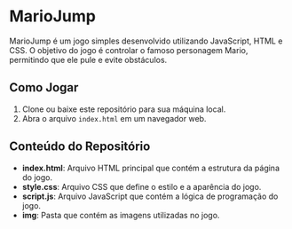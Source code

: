 # MarioJump

MarioJump é um jogo simples desenvolvido utilizando JavaScript, HTML e CSS. O objetivo do jogo é controlar o famoso personagem Mario, permitindo que ele pule e evite obstáculos.

## Como Jogar

1. Clone ou baixe este repositório para sua máquina local.
2. Abra o arquivo `index.html` em um navegador web.

## Conteúdo do Repositório

- **index.html**: Arquivo HTML principal que contém a estrutura da página do jogo.
- **style.css**: Arquivo CSS que define o estilo e a aparência do jogo.
- **script.js**: Arquivo JavaScript que contém a lógica de programação do jogo.
- **img**: Pasta que contém as imagens utilizadas no jogo.

